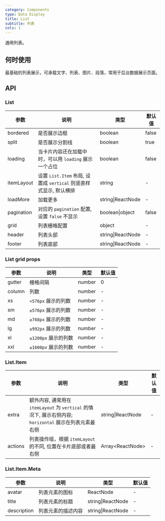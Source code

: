 ```yaml
---
category: Components
type: Data Display
title: List 
subtitle: 列表
cols: 1
---
```


通用列表。

## 何时使用

最基础的列表展示，可承载文字、列表、图片、段落，常用于后台数据展示页面。

## API

### List

| 参数     | 说明           | 类型     | 默认值       |
|----------|----------------|----------|--------------|
| bordered | 是否展示边框 | boolean   |  false  |
| split | 是否展示分割线 | boolean   |  true  |
| loading | 当卡片内容还在加载中时，可以用 `loading` 展示一个占位 | boolean   |  false  |
| itemLayout | 设置 `List.Item` 布局, 设置成 `vertical` 则竖直样式显示, 默认横排 | string | - |
| loadMore   | 加载更多 | string\|ReactNode   |  -  |
| pagination | 对应的 `pagination` 配置, 设置 `false` 不显示 | boolean\|object   |  false  |
| grid | 列表栅格配置 | object   |  -  |
| header | 列表头部 |  string\|ReactNode  |  -  |
| footer | 列表底部 |  string\|ReactNode  |  -  |

### List grid props
| 参数     | 说明           | 类型     | 默认值       |
---------|-------------|------|---------
| gutter | 栅格间隔 | number | 0 |
| column | 列数 | number | - |
| xs | `<576px` 展示的列数 | number   |  -  |
| sm | `≥576px` 展示的列数  | number   |  -  |
| md | `≥768px` 展示的列数  | number   |  -  |
| lg | `≥992px` 展示的列数  | number   |  -  |
| xl | `≥1200px` 展示的列数  | number   |  -  |
| xxl | `≥1600px` 展示的列数  | number   |  -  |

### List.Item

| 参数     | 说明           | 类型     | 默认值       |
---------|-------------|------|---------
| extra | 额外内容, 通常用在 `itemLayout` 为 `vertical` 的情况下, 展示右侧内容; `horizontal` 展示在列表元素最右侧 | string\|ReactNode |  -  |
| actions | 列表操作组，根据 `itemLayout` 的不同, 位置在卡片底部或者最右侧 | Array<ReactNode\> |  -  |

### List.Item.Meta

| 参数     | 说明           | 类型     | 默认值       |
---------|-------------|------|---------
| avatar | 列表元素的图标 | ReactNode |  -  |
| title | 列表元素的标题 | string\|ReactNode |  -  |
| description | 列表元素的描述内容 | string\|ReactNode |  -  |
